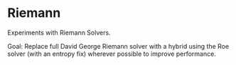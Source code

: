 # Riemann

Experiments with Riemann Solvers.

Goal: Replace full David George Riemann solver with a hybrid using the Roe solver (with an entropy fix) wherever possible to improve performance.
